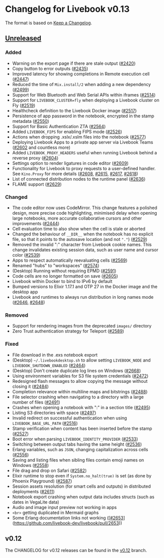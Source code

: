 # Changelog for Livebook v0.13

The format is based on [Keep a Changelog](https://keepachangelog.com/en/1.0.0/).

## [Unreleased](https://github.com/livebook-dev/livebook/tree/main)

### Added

* Warning on the export page if there are stale output ([#2420](https://github.com/livebook-dev/livebook/pull/2420))
* Copy button to error outputs ([#2435](https://github.com/livebook-dev/livebook/pull/2435))
* Improved latency for showing completions in Remote execution cell ([#2447](https://github.com/livebook-dev/livebook/pull/2447))
* Reduced the time of `Mix.install/2` when adding a new dependency ([#2499](https://github.com/livebook-dev/livebook/pull/2499))
* Support for Web Bluetooth and Web Serial APIs within iframes ([#2514](https://github.com/livebook-dev/livebook/pull/2514))
* Support for `LIVEBOOK_CLUSTER=fly` when deploying a Livebook cluster on Fly ([#2519](https://github.com/livebook-dev/livebook/pull/2519))
* Healthcheck definition to the Livebook Docker image ([#2517](https://github.com/livebook-dev/livebook/pull/2517))
* Persistence of app password in the notebook, encrypted in the stamp metadata ([#2550](https://github.com/livebook-dev/livebook/pull/2550))
* Support for Basic Authentication ZTA ([#2564](https://github.com/livebook-dev/livebook/pull/2564))
* Added `LIVEBOOK_FIPS` for enabling FIPS mode ([#2526](https://github.com/livebook-dev/livebook/pull/2526))
* Actions when dropping .xslx/.xslm files into the notebook ([#2577](https://github.com/livebook-dev/livebook/pull/2577))
* Deploying Livebook Apps to a private app server via Livebook Teams ([#2602](https://github.com/livebook-dev/livebook/pull/2602) and countless more)
* Added `LIVEBOOK_PROXY_HEADERS` useful when running Livebook behind a reverse proxy ([#2604](https://github.com/livebook-dev/livebook/pull/2604))
* Settings option to render ligatures in code editor ([#2609](https://github.com/livebook-dev/livebook/pull/2609))
* Functionality for Livebook to proxy requests to a user-defined handler. See `Kino.Proxy` for more details ([#2608](https://github.com/livebook-dev/livebook/pull/2608), [#2615](https://github.com/livebook-dev/livebook/pull/2615), [#2617](https://github.com/livebook-dev/livebook/pull/2617), [#2618](https://github.com/livebook-dev/livebook/pull/2618))
* List of connected distribution nodes to the runtime panel ([#2636](https://github.com/livebook-dev/livebook/pull/2636))
* FLAME support ([#2629](https://github.com/livebook-dev/livebook/pull/2629))

### Changed

* The code editor now uses CodeMirror. This change features a polished design, more precise code highlighting, minimised delay when opening large notebooks, more accurate collaborative cursors and other improvements ([#2444](https://github.com/livebook-dev/livebook/pull/2444))
* Cell evaluation time to also show when the cell is stale or aborted
* Changed the behaviour of `__DIR__` when the notebook has no explicit file, so that it points to the autosave location (and not `"."`) ([#2529](https://github.com/livebook-dev/livebook/pull/2529))
* Removed the invalid ":" character from Livebook cookie names. This change invalidates existing session data, such as user name and cursor color ([#2539](https://github.com/livebook-dev/livebook/pull/2539))
* Apps to respect automatically reevaluating cells ([#2569](https://github.com/livebook-dev/livebook/pull/2569))
* Renamed "hubs" to "workspaces" ([#2574](https://github.com/livebook-dev/livebook/pull/2574))
* (Desktop) Running without requiring EPMD ([#2591](https://github.com/livebook-dev/livebook/pull/2591))
* Code cells are no longer formatted on save ([#2605](https://github.com/livebook-dev/livebook/pull/2605))
* Livebook within Docker to bind to IPv6 by default
* Bumped versions to Elixir 1.17.1 and OTP 27 in the Docker image and the desktop app
* Livebook and runtimes to always run distribution in long names mode ([#2646](https://github.com/livebook-dev/livebook/pull/2646), [#2648](https://github.com/livebook-dev/livebook/pull/2648))

### Removed

* Support for rendering images from the deprecated `images/` directory
* Zero Trust authentication strategy for Teleport ([#2589](https://github.com/livebook-dev/livebook/pull/2589))

### Fixed

* File download in the .exs notebook export
* (Desktop) `~/.livebookdesktop.sh` to allow setting `LIVEBOOK_NODE` and `LIVEBOOK_SHUTDOWN_ENABLED` ([#2464](https://github.com/livebook-dev/livebook/pull/2464))
* (Desktop) Don't create duplicate log lines on Windows ([#2668](https://github.com/livebook-dev/livebook/pull/2668))
* Using environment variables for S3 file system credentials ([#2472](https://github.com/livebook-dev/livebook/pull/2472))
* Redesigned flash messages to allow copying the message without closing it ([#2484](https://github.com/livebook-dev/livebook/pull/2484))
* Completion relevance within multiline maps and bitstrings ([#2488](https://github.com/livebook-dev/livebook/pull/2488))
* File selector crashing when navigating to a directory with a large number of files ([#2491](https://github.com/livebook-dev/livebook/pull/2491))
* Crashes when opening a notebook with ":" in a section title ([#2495](https://github.com/livebook-dev/livebook/pull/2495))
* Listing S3 directories with space ([#2497](https://github.com/livebook-dev/livebook/pull/2497))
* Invalid redirect on successful authentication when using `LIVEBOOK_BASE_URL_PATH` ([#2516](https://github.com/livebook-dev/livebook/pull/2516))
* Stamp verification when content has been inserted before the stamp ([#2527](https://github.com/livebook-dev/livebook/pull/2527))
* Boot error when parsing `LIVEBOOK_IDENTITY_PROVIDER` ([#2533](https://github.com/livebook-dev/livebook/pull/2533))
* Switching between output tabs having the same height ([#2536](https://github.com/livebook-dev/livebook/pull/2536))
* Erlang variables, such as `JSON`, changing capitalization across cells ([#2556](https://github.com/livebook-dev/livebook/pull/2556))
* Saving and listing files when sibling files contain emoji names on Windows ([#2558](https://github.com/livebook-dev/livebook/pull/2558))
* File drag and drop on Safari ([#2582](https://github.com/livebook-dev/livebook/pull/2582))
* Elixir runtime to stop even if `System.no_halt(true)` is set (as done by Phoenix Playground) ([#2587](https://github.com/livebook-dev/livebook/pull/2587))
* Session assets resolution (for smart cells and outputs) in distributed deployments ([#2611](https://github.com/livebook-dev/livebook/pull/2611))
* Notebook export crashing when output data includes structs (such as dates in VegaLite data)
* Audio and image input preview not working in apps
* `<br>` getting duplicated in Mermaid graphs
* Some Erlang documentation links not working ([[#2653](https://github.com/livebook-dev/livebook/pull/2653)](https://github.com/livebook-dev/livebook/pull/2653))

## v0.12

The CHANGELOG for v0.12 releases can be found in the [v0.12](https://github.com/livebook-dev/livebook/tree/v0.12/CHANGELOG.md) branch.
